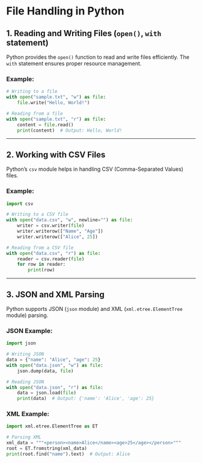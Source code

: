 # File Handling in Python

## 1. Reading and Writing Files (`open()`, `with` statement)
Python provides the `open()` function to read and write files efficiently. The `with` statement ensures proper resource management.

### Example:
```python
# Writing to a file
with open("sample.txt", "w") as file:
    file.write("Hello, World!")

# Reading from a file
with open("sample.txt", "r") as file:
    content = file.read()
    print(content)  # Output: Hello, World!
```

---

## 2. Working with CSV Files
Python’s `csv` module helps in handling CSV (Comma-Separated Values) files.

### Example:
```python
import csv

# Writing to a CSV file
with open("data.csv", "w", newline="") as file:
    writer = csv.writer(file)
    writer.writerow(["Name", "Age"])
    writer.writerow(["Alice", 25])

# Reading from a CSV file
with open("data.csv", "r") as file:
    reader = csv.reader(file)
    for row in reader:
        print(row)
```

---

## 3. JSON and XML Parsing
Python supports JSON (`json` module) and XML (`xml.etree.ElementTree` module) parsing.

### JSON Example:
```python
import json

# Writing JSON
data = {"name": "Alice", "age": 25}
with open("data.json", "w") as file:
    json.dump(data, file)

# Reading JSON
with open("data.json", "r") as file:
    data = json.load(file)
    print(data)  # Output: {'name': 'Alice', 'age': 25}
```

### XML Example:
```python
import xml.etree.ElementTree as ET

# Parsing XML
xml_data = """<person><name>Alice</name><age>25</age></person>"""
root = ET.fromstring(xml_data)
print(root.find("name").text)  # Output: Alice
```

